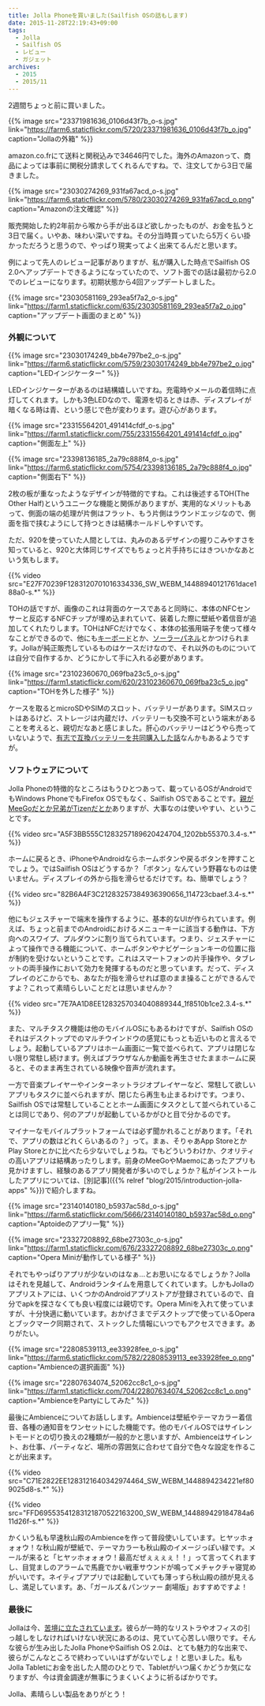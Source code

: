 ```yaml
---
title: Jolla Phoneを買いました(Sailfish OSの話もします)
date: 2015-11-28T22:19:43+09:00
tags:
  - Jolla
  - Sailfish OS
  - レビュー
  - ガジェット
archives:
  - 2015
  - 2015/11
---
```


2週間ちょっと前に買いました。

{{% image src="23371981636_0106d43f7b_o-s.jpg" link="https://farm6.staticflickr.com/5720/23371981636_0106d43f7b_o.jpg" caption="Jollaの外箱" %}}

amazon.co.frにて送料と関税込みで34646円でした。海外のAmazonって、商品によっては事前に関税分請求してくれるんですね。で、注文してから3日で届きました。

{{% image src="23030274269_931fa67acd_o-s.jpg" link="https://farm6.staticflickr.com/5780/23030274269_931fa67acd_o.png" caption="Amazonの注文確認" %}}

販売開始した約2年前から喉から手が出るほど欲しかったものが、お金を払うと3日で届く。いやあ、味わい深いですね。その分当時買っていたら5万くらい掛かっただろうと思うので、やっぱり現実ってよく出来てるんだと思います。

例によって先人のレビュー記事がありますが、私が購入した時点でSailfish OS 2.0へアップデートできるようになっていたので、ソフト面での話は最初から2.0でのレビューになります。初期状態から4回アップデートしました。

{{% image src="23030581169_293ea5f7a2_o-s.jpg" link="https://farm1.staticflickr.com/635/23030581169_293ea5f7a2_o.jpg" caption="アップデート画面のまとめ" %}}

### 外観について

{{% image src="23030174249_bb4e797be2_o-s.jpg" link="https://farm6.staticflickr.com/5759/23030174249_bb4e797be2_o.jpg" caption="LEDインジケーター" %}}

LEDインジケーターがあるのは結構嬉しいですね。充電時やメールの着信時に点灯してくれます。しかも3色LEDなので、電源を切るときは赤、ディスプレイが暗くなる時は青、という感じで色が変わります。遊び心があります。

{{% image src="23315564201_491414cfdf_o-s.jpg" link="https://farm1.staticflickr.com/755/23315564201_491414cfdf_o.jpg" caption="側面左上" %}}

{{% image src="23398136185_2a79c888f4_o-s.jpg" link="https://farm6.staticflickr.com/5754/23398136185_2a79c888f4_o.jpg" caption="側面右下" %}}

2枚の板が重なったようなデザインが特徴的ですね。これは後述するTOH(The Other Half)というユニークな機能と関係がありますが、実用的なメリットもあって、側面の端の処理が片側はフラット、もう片側はラウンドエッジなので、側面を指で挟むようにして持つときは結構ホールドしやすいです。

ただ、920を使っていた人間としては、丸みのあるデザインの握りこみやすさを知っていると、920と大体同じサイズでもちょっと片手持ちにはきついかなあという気もします。

{{% video src="E27F70239F1283120701016334336_SW_WEBM_14488940121761dace188a0-s.*" %}}

TOHの話ですが、画像のこれは背面のケースであると同時に、本体のNFCセンサーと反応するNFCチップが埋め込まれていて、装着した際に壁紙や着信音が追加してくれたりします。TOHはNFCだけでなく、本体の拡張用端子を使って様々なことができるので、他にも[キーボード](https://www.kickstarter.com/projects/2028347278/tohkbd-the-other-half-keyboard-for-your-jolla)とか、[ソーラーパネル](http://funkyotherhalf.com/?page_id=9#!/SolarTOH/p/40687078)とかつけられます。Jollaが純正販売しているものはケースだけなので、それ以外のものについては自分で自作するか、どうにかして手に入れる必要があります。

{{% image src="23102360670_069fba23c5_o-s.jpg" link="https://farm1.staticflickr.com/620/23102360670_069fba23c5_o.jpg" caption="TOHを外した様子" %}}

ケースを取るとmicroSDやSIMのスロット、バッテリーがあります。SIMスロットはあるけど、ストレージは内蔵だけ、バッテリーも交換不可という端末があることを考えると、親切だなあと感じました。肝心のバッテリーはどうやら売っていないようで、[有志で互換バッテリーを共同購入した話](http://helicalgear.blogspot.jp/2015/09/jolla.html)なんかもあるようですが。

### ソフトウェアについて

Jolla Phoneの特徴的なところはもうひとつあって、載っているOSがAndroidでもWindows PhoneでもFirefox OSでもなく、Sailfish OSであることです。[親がMeeGoだとか兄弟がTizenだとか](http://blog.livedoor.jp/furikku9310/archives/52322196.html)ありますが、大事なのは使いやすい、ということです。

{{% video src="A5F3BB555C1283257189620424704_1202bb55370.3.4-s.*" %}}

ホームに戻るとき、iPhoneやAndroidならホームボタンや戻るボタンを押すことでしょう。ではSailfish OSはどうするか？「ボタン」なんていう野暮なものは使いません。ディスプレイの外から指を滑らせるだけです。ね、簡単でしょう？

{{% video src="82B6A4F3C21283257384936390656_114723cbaef.3.4-s.*" %}}

他にもジェスチャーで端末を操作するように、基本的なUIが作られています。例えば、ちょっと前までのAndroidにおけるメニューキーに該当する動作は、下方向へのスワイプ、プルダウンに割り当てられています。つまり、ジェスチャーによって操作できる機能について、ホームボタンやナビゲーションキーの位置に指が制約を受けないということです。これはスマートフォンの片手操作や、タブレットの両手操作において効力を発揮するものだと思っています。だって、ディスプレイのどこからでも、あなたが指を滑らせれば意のまま操ることができるんですよ？これって素晴らしいことだとは思いませんか？

{{% video src="7E7AA1D8EE1283257034040889344_1f8510b1ce2.3.4-s.*" %}}

また、マルチタスク機能は他のモバイルOSにもあるわけですが、Sailfish OSのそれはデスクトップでのマルチウインドウの感覚にもっとも近いものと言えるでしょう。起動しているアプリはホーム画面に一覧で並べられて、アプリは閉じない限り常駐し続けます。例えばブラウザなんか動画を再生させたままホームに戻ると、そのまま再生されている映像や音声が流れます。

一方で音楽プレイヤーやインターネットラジオプレイヤーなど、常駐して欲しいアプリもタスクに並べられますが、閉じたら再生も止まるわけです。つまり、Sailfish OSでは常駐していることとホーム画面にタスクとして並べられていることは同じであり、何のアプリが起動しているかがひと目で分かるのです。

マイナーなモバイルプラットフォームでは必ず聞かれることがあります。「それで、アプリの数はどれくらいあるの？」って。まぁ、そりゃあApp StoreとかPlay Storeとかに比べたら少ないでしょうね。でもどういうわけか、クオリティの高いアプリは結構あったりします。前身のMeeGoやMaemoにあったアプリも見かけますし、経験のあるアプリ開発者が多いのでしょうか？私がインストールしたアプリについては、[別記事]({{% relref "blog/2015/introduction-jolla-apps" %}})で紹介しますね。

{{% image src="23140140180_b5937ac58d_o-s.jpg" link="https://farm6.staticflickr.com/5666/23140140180_b5937ac58d_o.png" caption="Aptoideのアプリ一覧" %}}

{{% image src="23327208892_68be27303c_o-s.jpg" link="https://farm1.staticflickr.com/676/23327208892_68be27303c_o.png" caption="Opera Miniが動作している様子" %}}

それでもやっぱりアプリが少ないのはなぁ...とお思いになるでしょうか？Jollaはそれを見越して、Androidランタイムを用意してくれています。しかもJollaのアプリストアには、いくつかのAndroidアプリストアが登録されているので、自分でapkを探さなくても良い程度には親切です。Opera Miniを入れて使っていますが、十分快適に動いています。おかげさまでデスクトップで使っているOperaとブックマーク同期されて、ストックした情報にいつでもアクセスできます。ありがたい。

{{% image src="22808539113_ee33928fee_o-s.jpg" link="https://farm6.staticflickr.com/5782/22808539113_ee33928fee_o.png" caption="Ambienceの選択画面" %}}

{{% image src="22807634074_52062cc8c1_o-s.jpg" link="https://farm1.staticflickr.com/704/22807634074_52062cc8c1_o.png" caption="AmbienceをPartyにしてみた" %}}

最後にAmbienceについてお話しします。Ambienceは壁紙やテーマカラー着信音、各種の通知音をワンセットにした機能です。他のモバイルOSではサイレントモードとの切り換えの2種類が一般的かと思いますが、Ambienceはサイレント、お仕事、パーティなど、場所の雰囲気に合わせて自分で色々な設定を作ることが出来ます。

{{% video src="C71E2822EE1283121640342974464_SW_WEBM_1448894234221ef809025d8-s.*" %}}

{{% video src="FFD69553541283121870522163200_SW_WEBM_144889429184784a611d26f-s.*" %}}

かくいう私も早速秋山殿のAmbienceを作って普段使いしています。ヒヤッホォォォウ！な秋山殿が壁紙で、テーマカラーも秋山殿のイメージっぽい緑です。メールが来ると「ヒヤッホォォォウ！最高だぜぇぇぇぇ！！」って言ってくれますし、目覚ましのアラームで馬鹿でかい戦車サウンドが鳴ってメチャクチャ寝覚めがいいです。ネイティブアプリでは起動していても薄っすら秋山殿の顔が見えるし、満足しています。あ、「ガールズ＆パンツァー 劇場版」おすすめですよ！

### 最後に

Jollaは今、[苦境に立たされています](http://ascii.jp/elem/000/001/083/1083978/)。彼らが一時的なリストラやオフィスの引っ越しをしなければいけない状況にあるのは、見ていて心苦しい限りです。そんな彼らが生み出したJolla PhoneやSailfish OS 2.0は、とても魅力的な出来で、彼らがこんなところで終わっていいはずがないでしょ！と思いました。私もJolla Tabletにお金を出した人間のひとりで、Tabletがいつ届くかどうか気になりますが、今は資金調達が無事にうまくいくように祈るばかりです。

Jolla、素晴らしい製品をありがとう！
